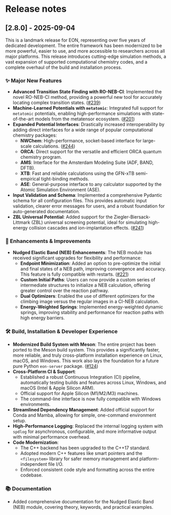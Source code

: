 # Release notes

## [2.8.0] - 2025-09-04

This is a landmark release for EON, representing over five years of dedicated
development. The entire framework has been modernized to be more powerful,
easier to use, and more accessible to researchers across all major platforms.
This release introduces cutting-edge simulation methods, a vast expansion of
supported computational chemistry codes, and a complete overhaul of the build
and installation process.

### ✨ Major New Features

  * **Advanced Transition State Finding with RO-NEB-CI**: Implemented the novel
    RO-NEB-CI method, providing a powerful new tool for accurately locating
    complex transition states.
    ([\#239](https://github.com/theochemui/eongit/issues/239))
  * **Machine-Learned Potentials with `metatomic`**: Integrated full support for
    `metatomic` potentials, enabling high-performance simulations with
    state-of-the-art models from the metatensor ecosystem.
    ([\#201](https://github.com/theochemui/eongit/issues/201))
  * **Expanded Potential Interfaces**: Drastically increased interoperability by
    adding direct interfaces for a wide range of popular computational chemistry
    packages:
      * **NWChem**: High-performance, socket-based interface for large-scale
        calculations. ([\#244](https://github.com/theochemui/eongit/issues/244))
      * **ORCA**: Direct support for the versatile and efficient ORCA quantum
        chemistry program.
      * **AMS**: Interface for the Amsterdam Modeling Suite (ADF, BAND, DFTB).
      * **XTB**: Fast and reliable calculations using the GFN-xTB semi-empirical
        tight-binding methods.
      * **ASE**: General-purpose interface to any calculator supported by the
        Atomic Simulation Environment (ASE).
  * **Input Validation and Schema**: Implemented a comprehensive Pydantic schema
    for all configuration files. This provides automatic input validation,
    clearer error messages for users, and a robust foundation for auto-generated
    documentation.
  * **ZBL Universal Potential**: Added support for the Ziegler-Biersack-Littmark
    (ZBL) universal screening potential, ideal for simulating high-energy
    collision cascades and ion-implantation effects.
    ([\#241](https://github.com/theochemui/eongit/issues/241))

### 🚀 Enhancements & Improvements

  * **Nudged Elastic Band (NEB) Enhancements**: The NEB module has received
    significant upgrades for flexibility and performance:
      * **Endpoint Minimization**: Added an option to pre-optimize the initial
        and final states of a NEB path, improving convergence and accuracy. This
        feature is fully compatible with restarts.
        ([\#221](https://github.com/theochemui/eongit/issues/221))
      * **Custom Initial Paths**: Users can now provide a custom series of
        intermediate structures to initialize a NEB calculation, offering
        greater control over the reaction pathway.
      * **Dual Optimizers**: Enabled the use of different optimizers for the
        climbing image versus the regular images in a CI-NEB calculation.
      * **Energy-Weighted Springs**: Implemented energy-weighted dynamic
        springs, improving stability and performance for reaction paths with
        high energy barriers.

### 🛠️ Build, Installation & Developer Experience

  * **Modernized Build System with Meson**: The entire project has been ported
    to the Meson build system. This provides a significantly faster, more
    reliable, and truly cross-platform installation experience on Linux, macOS,
    and Windows. This work also lays the foundation for a future pure Python
    `eon-server` package.
    ([\#124](https://github.com/theochemui/eongit/issues/124))
  * **Cross-Platform CI & Support**:
      * Established a robust Continuous Integration (CI) pipeline, automatically
        testing builds and features across Linux, Windows, and macOS (Intel &
        Apple Silicon ARM).
      * Official support for Apple Silicon (M1/M2/M3) machines.
      * The command-line interface is now fully compatible with Windows
        environments.
  * **Streamlined Dependency Management**: Added official support for Conda and
    Mamba, allowing for simple, one-command environment setup.
  * **High-Performance Logging**: Replaced the internal logging system with
    `spdlog` for asynchronous, configurable, and more informative output with
    minimal performance overhead.
  * **Code Modernization**:
      * The C++ backend has been upgraded to the C++17 standard.
      * Adopted modern C++ features like smart pointers and the `<filesystem>`
        library for safer memory management and platform-independent file I/O.
      * Enforced consistent code style and formatting across the entire
        codebase.

### 📚 Documentation

  * Added comprehensive documentation for the Nudged Elastic Band (NEB) module,
    covering theory, keywords, and practical examples.
